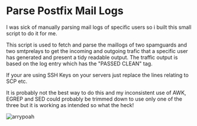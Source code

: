 # Parse Postfix Mail Logs
I was sick of manually parsing mail logs of specific users so i built this small script to do it for me.

This script is used to fetch and parse the maillogs of two spamguards and two smtprelays to get the incoming and outgoing trafic that a specific user has generated and present a tidy readable output. 
The traffic output is based on the log entry which has the "PASSED CLEAN" tag.

If your are using SSH Keys on your servers just replace the lines relating to SCP etc.

It is probably not the best way to do this and my inconsistent use of AWK, EGREP and SED could probably be trimmed down to use only one of the three but it is working as intended so what the heck!

![arrypoah](https://i.giphy.com/media/UJS4fUKBaTc8o/giphy.gif)
